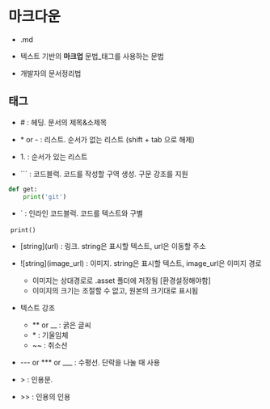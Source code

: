 # 마크다운

- .md

- 텍스트 기반의 **마크업** 문법_태그를 사용하는 문법

-  개발자의 문서정리법

  

## 태그 

- \# : 헤딩. 문서의 제목&소제목

- \* or \- : 리스트. 순서가 없는 리스트 (shift + tab 으로 해제)

- 1\. : 순서가 있는 리스트

- \``` : 코드블럭. 코드를 작성할 구역 생성. 구문 강조를 지원

```python
def get:
    print('git')
```

- \` : 인라인 코드블럭. 코드를 텍스트와 구별

​        `print()`

- \[string](url) : 링크. string은 표시할 텍스트, url은 이동할 주소

- \!\[string](image_url) : 이미지. string은 표시할 텍스트, image_url은 이미지 경로
  - 이미지는 상대경로로 .asset 폴더에 저장됨 [환경설정해야함]
  - 이미지의 크기는 조절할 수 없고, 원본의 크기대로 표시됨

- 텍스트 강조
  - ** or __ : 굵은 글씨
  - \* : 기울임체
  - ~~ : 취소선
- --- or *** or ___ : 수평선. 단락을 나눌 때 사용
- \> : 인용문.
- \>> : 인용의 인용